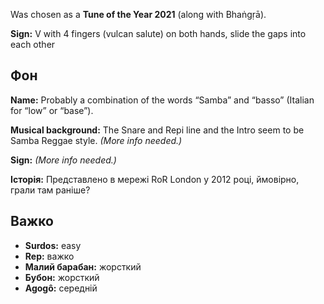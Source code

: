 Was chosen as a **Tune of the Year 2021** (along with Bhaṅgṛā).

**Sign:** V with 4 fingers (vulcan salute) on both hands, slide the gaps into
each other

## Фон

**Name:** Probably a combination of the words “Samba” and “basso” (Italian for
“low” or “base”).

**Musical background:** The Snare and Repi line and the Intro seem to be Samba
Reggae style. *(More info needed.)*

**Sign:** *(More info needed.)*

**Історія:** Представлено в мережі RoR London у 2012 році, ймовірно, грали там
раніше?

## Важко

* **Surdos:** easy
* **Rep:** важко
* **Малий барабан:** жорсткий
* **Бубон:** жорсткий
* **Agogô:** середній
